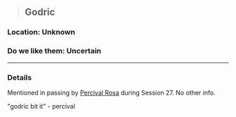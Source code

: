 >## Godric

### Location: Unknown

### Do we like them: Uncertain

***

### Details

Mentioned in passing by [Percival Rosa](Percival%20Rosa.md) during Session 27. No other info.

"godric bit it"  - percival